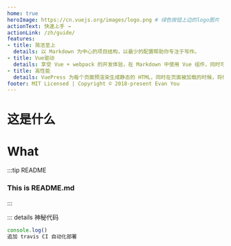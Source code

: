 ```yaml
---
home: true
heroImage: https://cn.vuejs.org/images/logo.png # 绿色按钮上边的logo图片
actionText: 快速上手 →
actionLink: /zh/guide/
features:
- title: 简洁至上
  details: 以 Markdown 为中心的项目结构，以最少的配置帮助你专注于写作。
- title: Vue驱动
  details: 享受 Vue + webpack 的开发体验，在 Markdown 中使用 Vue 组件，同时可以使用 Vue 来开发自定义主题。
- title: 高性能
  details: VuePress 为每个页面预渲染生成静态的 HTML，同时在页面被加载的时候，将作为 SPA 运行。
footer: MIT Licensed | Copyright © 2018-present Evan You
---
```


# 这是什么
# What 

:::tip README
### This is README.md
:::

::: details 神秘代码
```js
console.log()
追加 travis CI 自动化部署
```